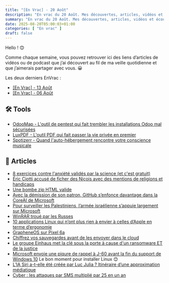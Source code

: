 ```yaml
---
title: "[En Vrac] - 20 Août"
description: "En vrac du 20 Août. Mes découvertes, articles, vidéos et écoute qui m'ont intéressé et que je veux partager."
summary: "En vrac du 20 Août. Mes découvertes, articles, vidéos et écoute qui m'ont intéressé et que je veux partager."
date: 2025-08-20T05:00:03+01:00
categories: [ "En vrac" ]
draft: false
---
```


Hello ! 😊

Comme chaque semaine, vous pouvez retrouver ici des liens d’articles de vidéos ou de podcast que j’ai découvert au fil de ma veille quotidienne et que j’aimerais partager avec vous. 😀

Les deux derniers EnVrac :
- [[En Vrac] - 13 Août](https://blog.victorprouff.fr/en-vracs/2025-08-13-envrac/)
- [[En Vrac] - 06 Août](https://blog.victorprouff.fr/en-vracs/2025-08-06-envrac/)


## 🛠️ Tools
- [OdooMap - L'outil de pentest qui fait trembler les installations Odoo mal sécurisées](https://korben.info/odoomap-outil-pentest-fait-trembler-installations.html)
- [LuxPDF - L'outil PDF qui fait passer la vie privée en premier](https://korben.info/luxpdf-opensource-privacy-pdf.html)
- [Spotizerr - Quand l'auto-hébergement rencontre votre conscience musicale](https://korben.info/spotizerr-quand-self-hosting-rencontre-conscience-musicale.html)


## 📖 Articles
- [8 exercices contre l'anxiété validés par la science (et c'est gratuit)](https://korben.info/8-exercices-anxiete-valides-science-gratuit.html)
- [Éric Ciotti accusé de ficher des Niçois avec des mentions de religions et handicaps](https://next.ink/195621/eric-ciotti-accuse-de-ficher-des-nicois-avec-des-mentions-de-religions-et-handicaps/)
- [Une bombe zip HTML valide](https://ache.one/notes/zip_bombe_html)
- [Avec la démission de son patron, GitHub s’enfonce davantage dans la CoreAI de Microsoft](https://next.ink/195662/avec-la-demission-de-son-patron-github-senfonce-davantage-dans-la-coreai-de-microsoft/)
- [Pour surveiller les Palestiniens, l’armée israélienne s’appuie largement sur Microsoft](https://next.ink/195524/pour-surveiller-les-palestiniens-larmee-israelienne-sappuie-largement-sur-microsoft/)
- [WinRAR troué par les Russes](https://korben.info/winrar-exploit-zero-day-russe-romcom-backdoor.html)
- [10 applications Linux qui n’ont plus rien à envier à celles d’Apple en terme d’ergonomie](https://alternatives-numeriques.fr/10-applications-linux-qui-nont-plus-rien-a-envier-a-celles-dapple-en-terme-dergonomie/)
- [GrapheneOS sur Pixel 6a](https://blogduyax.madyanne.fr/2025/grapheneos-sur-pixel-6a//)
- [Chiffrez vos sauvegardes avant de les envoyer dans le cloud](https://korben.info/chiffrez-vos-sauvegardes-avant-de-les-envoyer-dans-le-cloud.html)
- [Le groupe Einhaus met la clé sous la porte à cause d'un ransomware ET de la justice](https://korben.info/einhaus-ransomware-justice-kafkaienne.html)
- [Microsoft envoie une piqure de rappel à J-60 avant la fin du support de Windows 10](https://next.ink/195986/microsoft-envoie-une-piqure-de-rappel-a-j-60-avant-la-fin-du-support-de-windows-10/) Le bon moment pour installer Linux 😊
- [L’IA Siri a-t-elle été créée par Luc Julia ? Itinéraire d’une approximation médiatique](https://next.ink/196011/lia-siri-a-t-elle-ete-creee-par-luc-julia-itineraire-dune-approximation-mediatique/)
- [Cyber : les attaques par SMS multiplié par 25 en un an](https://www.undernews.fr/telephonie-phreaking-voip/cyber-les-attaques-par-sms-multiplie-par-25-en-un-an.html)
